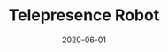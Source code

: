 ---
layout: inner
position: right
title: 'Telepresence Robot'
date: 2020-06-01
categories: development healthcare robotics
tags: Robotics Telepresence COVID-19
featured_image: '/img/projects/telepresence-robot-1130x864-2x.png'
project_link: '#'
button_text: 'Learn More about Telepresence Robot'
button_icon: 'telehealth'
lead_text: 'A telepresence robot designed to assist in hospital settings, enabling remote interaction with patients and reducing infection risks.'
---